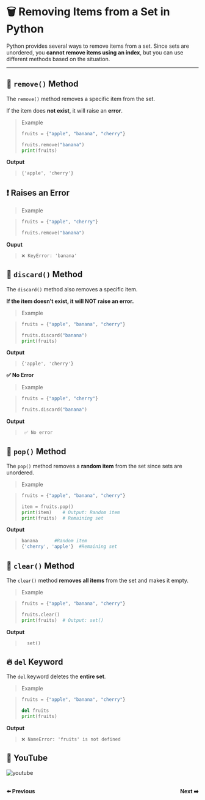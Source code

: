 # 🗑️ Removing Items from a Set in Python

Python provides several ways to remove items from a set. Since sets are unordered, you **cannot remove items using an index**, but you can use different methods based on the situation.

---

## 🔹 `remove()` Method

The `remove()` method removes a specific item from the set. 

If the item does **not exist**, it will raise an **error**.

> Example
>
>```python
>fruits = {"apple", "banana", "cherry"}
>
>fruits.remove("banana")
>print(fruits)  
>```

**Output**

>```
> {'apple', 'cherry'}
>```

## ❗ Raises an Error

>  Example

>```python
>fruits = {"apple", "cherry"}
>
>fruits.remove("banana")  

**Ouput**

>```
>❌ KeyError: 'banana'
>```

## 🔸 `discard()` Method

The `discard()` method also removes a specific item.

**If the item doesn’t exist, it will NOT raise an error.**

> Example

>```python
>fruits = {"apple", "banana", "cherry"}
>
>fruits.discard("banana")
>print(fruits)  
**Output**

>```
>{'apple', 'cherry'}
>```

**✅ No Error**

> Example

>```python
>fruits = {"apple", "cherry"}
>
>fruits.discard("banana")  

**Output**

>```
>  ✅ No error
>```

## 🔹 `pop()` Method

The `pop()` method removes a **random item** from the set since sets are unordered.

> Example

>```python
>fruits = {"apple", "banana", "cherry"}
>
>item = fruits.pop()
>print(item)    # Output: Random item
>print(fruits)  # Remaining set

**Output**

>```python
> banana      #Random item
> {'cherry', 'apple'}  #Remaining set
>```

## 🔸 `clear()` Method

The `clear()` method **removes all items** from the set and makes it empty.

> Example

>```python
>fruits = {"apple", "banana", "cherry"}
>
>fruits.clear()
>print(fruits)  # Output: set()

**Output**

>```
>   set()
>```

## 🔥 `del` Keyword

The `del` keyword deletes the **entire set**.

> Example

>```python
>fruits = {"apple", "banana", "cherry"}
>
>del fruits
> print(fruits) 

**Output**

>```
>❌ NameError: 'fruits' is not defined
>```

## 🎥 YouTube

![youtube]()


<div style="display: flex; justify-content: space-between; margin-top: 30px;">
  <a
  href="python_chapter_12.1_acess_set.md" style="text-decoration: none; font-weight: bold;">⬅️ Previous</a>
  <a 
  href="python_chapter_12.3_set_method.md" style="text-decoration: none; font-weight: bold;">Next ➡️</a>
</div>
